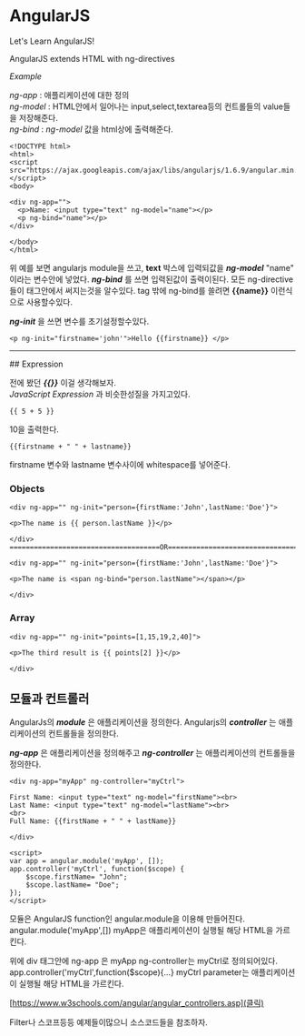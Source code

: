 # AngularJS

Let's Learn AngularJS!

AngularJS extends HTML with ng-directives

_Example_

_ng-app_ : 애플리케이션에 대한 정의  
_ng-model_ : HTML안에서 일어나는 input,select,textarea등의 컨트롤들의 value들을 저장해준다.  
_ng-bind_ : _ng-model_ 값을 html상에 출력해준다.  

```
<!DOCTYPE html>
<html>
<script src="https://ajax.googleapis.com/ajax/libs/angularjs/1.6.9/angular.min.js"></script>
<body>

<div ng-app="">
  <p>Name: <input type="text" ng-model="name"></p>
  <p ng-bind="name"></p>
</div>

</body>
</html>
```
위 예를 보면 angularjs module을 쓰고, __text__ 박스에 입력되값을 ___ng-model___ "name" 이라는 변수안에 넣었다. ***ng-bind*** 를 쓰면 입력된값이 출력이된다. 모든 ng-directive들이 태그안에서 써지는것을 알수있다. tag 밖에 ng-bind를 쓸려면 __{{name}}__ 이런식으로 사용할수있다.

___ng-init___ 을 쓰면 변수를 초기설정할수있다.

```
<p ng-init="firstname='john'">Hello {{firstname}} </p>
```
<hr/>
## Expression

전에 봤던 ___{{}}___ 이걸 생각해보자.  
_JavaScript Expression_ 과 비슷한성질을 가지고있다.  
 ```
 {{ 5 + 5 }}
 ```
 10을 출력한다.

 ```
 {{firstname + " " + lastname}}
 ```
 firstname 변수와 lastname 변수사이에 whitespace를 넣어준다.

### Objects

```
<div ng-app="" ng-init="person={firstName:'John',lastName:'Doe'}">

<p>The name is {{ person.lastName }}</p>

</div>
=====================================OR=========================================

<div ng-app="" ng-init="person={firstName:'John',lastName:'Doe'}">

<p>The name is <span ng-bind="person.lastName"></span></p>

</div>
```
### Array

```
<div ng-app="" ng-init="points=[1,15,19,2,40]">

<p>The third result is {{ points[2] }}</p>

</div>
```


## 모듈과 컨트롤러

AngularJs의 ***module*** 은 애플리케이션을 정의한다.
Angularjs의 ***controller*** 는 애플리케이션의 컨트롤들을 정의한다.  

***ng-app*** 은 애플리케이션을 정의해주고 ***ng-controller*** 는 애플리케이션의 컨트롤들을 정의한다.  

```
<div ng-app="myApp" ng-controller="myCtrl">

First Name: <input type="text" ng-model="firstName"><br>
Last Name: <input type="text" ng-model="lastName"><br>
<br>
Full Name: {{firstName + " " + lastName}}

</div>

<script>
var app = angular.module('myApp', []);
app.controller('myCtrl', function($scope) {
    $scope.firstName= "John";
    $scope.lastName= "Doe";
});
</script>
```
모듈은 AngularJS function인 angular.module을 이용해 만들어진다.  
angular.module('myApp',[]) myApp은 애플리케이션이 실행될 해당 HTML을 가르킨다.  

위에 div 태그안에 ng-app 은 myApp ng-controller는 myCtrl로 정의되어있다.  
app.controller('myCtrl',function($scope){...}
myCtrl parameter는 애플리케이션이 실행될 해당 HTML을 가르킨다.

[https://www.w3schools.com/angular/angular_controllers.asp](클릭)

Filter나 스코프등등 예제들이많으니 소스코드들을 참조하자.

